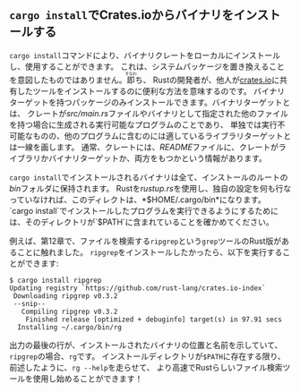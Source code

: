 <!-- ## Installing Binaries from Crates.io with `cargo install` -->

## `cargo install`でCrates.ioからバイナリをインストールする

<!-- The `cargo install` command allows you to install and use binary crates -->
<!-- locally. This isn’t intended to replace system packages; it’s meant to be a -->
<!-- convenient way for Rust developers to install tools that others have shared on -->
<!-- [crates.io](https://crates.io). You can only install packages -->
<!-- that have binary targets. A binary target is the runnable program that is -->
<!-- created if the crate has a *src/main.rs* file or another file specified as a -->
<!-- binary, as opposed to a library target that isn’t runnable on its own but is -->
<!-- suitable for including within other programs. Usually, crates have information -->
<!-- in the *README* file about whether a crate is a library, has a binary target, -->
<!-- or both. -->

`cargo install`コマンドにより、バイナリクレートをローカルにインストールし、使用することができます。
これは、システムパッケージを置き換えることを意図したものではありません。<ruby>即<rp>(</rp><rt>すなわ</rt><rp>)</rp></ruby>ち、
Rustの開発者が、他人が[crates.io](https://crates.io)に共有したツールをインストールするのに便利な方法を意味するのです。
バイナリターゲットを持つパッケージのみインストールできます。バイナリターゲットとは、
クレートが*src/main.rs*ファイルやバイナリとして指定された他のファイルを持つ場合に生成される実行可能なプログラムのことであり、
単独では実行不可能なものの、他のプログラムに含むのには適しているライブラリターゲットとは一線を画します。
通常、クレートには、*README*ファイルに、クレートがライブラリかバイナリターゲットか、両方をもつかという情報があります。

<!-- All binaries installed with `cargo install` are stored in the installation -->
<!-- root’s *bin* folder. If you installed Rust using *rustup.rs* and don’t have any -->
<!-- custom configurations, this directory will be *$HOME/.cargo/bin*. Ensure that -->
<!-- directory is in your `$PATH` to be able to run programs you’ve installed with -->
<!-- `cargo install`. -->

`cargo install`でインストールされるバイナリは全て、インストールのルートの*bin*フォルダに保持されます。
Rustを*rustup.rs*を使用し、独自の設定を何も行なっていなければ、このディレクトは、*$HOME/.cargo/bin*になります。
`cargo install`でインストールしたプログラムを実行できるようにするためには、そのディレクトリが`$PATH`に含まれていることを確かめてください。

<!-- For example, in Chapter 12 we mentioned that there’s a Rust implementation of -->
<!-- the `grep` tool called `ripgrep` for searching files. If we want to install -->
<!-- `ripgrep`, we can run the following: -->

例えば、第12章で、ファイルを検索する`ripgrep`という`grep`ツールのRust版があることに触れました。
`ripgrep`をインストールしたかったら、以下を実行することができます:

```text
$ cargo install ripgrep
Updating registry `https://github.com/rust-lang/crates.io-index`
 Downloading ripgrep v0.3.2
 --snip--
   Compiling ripgrep v0.3.2
    Finished release [optimized + debuginfo] target(s) in 97.91 secs
  Installing ~/.cargo/bin/rg
```

<!-- The last line of the output shows the location and the name of the installed -->
<!-- binary, which in the case of `ripgrep` is `rg`. As long as the installation -->
<!-- directory is in your `$PATH`, as mentioned previously, you can then run `rg` -->
<!-- `--help` and start using a faster, rustier tool for searching files! -->

出力の最後の行が、インストールされたバイナリの位置と名前を示していて、`ripgrep`の場合、`rg`です。
インストールディレクトリが`$PATH`に存在する限り、前述したように、`rg --help`を走らせて、
より高速でRustらしいファイル検索ツールを使用し始めることができます！
